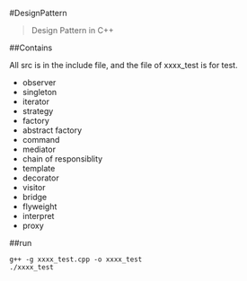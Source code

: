 #DesignPattern

>Design Pattern in C++


##Contains

  All src is in the include file, and the file of xxxx_test is for test.

* observer
* singleton
* iterator
* strategy
* factory
* abstract factory
* command
* mediator
* chain of responsiblity
* template
* decorator
* visitor
* bridge
* flyweight
* interpret
* proxy


##run

```
g++ -g xxxx_test.cpp -o xxxx_test
./xxxx_test
```


